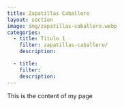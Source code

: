 ```yaml
---
title: Zapatillas Caballero
layout: section
image: img/zapatillas-caballero.webp
categories:
  - title: Titulo 1
    filter: zapatillas-caballero/
    description: 

  - title:
    filter:
    description:
---
```


This is the content of my page